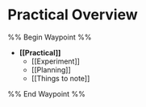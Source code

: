 # Practical Overview

%% Begin Waypoint %%
- **[[Practical]]**
	- [[Experiment]]
	- [[Planning]]
	- [[Things to note]]

%% End Waypoint %%